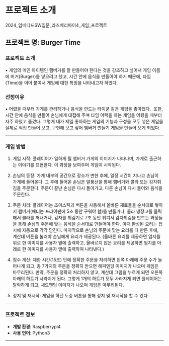 # 프로젝트 소개
2024_임베디드SW입문_라즈베리파이4_게임_프로젝트

## 프로젝트 명: Burger Time

### 프로젝트 소개
•  게임의 메인 아이템인 햄버거를 잘 만들어야 한다는 것을 강조하고 싶어서 게임 
    이름에 버거(Burger)를 넣으려고 했고, 시간 안에 음식을 만들어야 하기 때문에, 
   타임(Time)을 이어 붙여서 게임에 대한 특징을 나타내고자 하였다.

### 선정이유
•  어렸을 때부터 가게를 관리하거나 음식을 만드는 타이쿤 같은 게임을 좋아했다. 
    또한, 시간 안에 음식을 만들어 손님에게 대접해 주며 타임 어택을 하는 게임을 
   어렸을 때부터 자주 하였고 즐겼다. 그렇게 내가 제일 좋아하는 게임의 기능과 
    구성을 모두 넣은 게임을 실제로 직접 만들어 보고, 구현해 보고 싶어 햄버거 
    만들기 게임을 만들어 보게 되었다.

---

### 게임 방법

1. 게임 시작: 플레이어가 일하게 될 햄버거 가게의 이미지가 나타나며, 가게로
              출근하는 이야기를 표현한다. 이 과정을 보여주며 게임이 시작된다.

2. 손님의 등장: 가게 내부의 공간으로 장소가 변한 후에, 일정 시간이 지나고 손님이
            가게에 들어온다. 그 후에 들어온 손님은 말풍선을 통해 햄버거와 
             콜라 또는 감자튀김을 주문한다. 주문이 끝난 손님은 다시 돌아가고,
            다른 손님이 다시 들어와 음식을 주문한다.

3. 주문 처리: 플레이어는 조이스틱과 버튼을 사용해서 올바른 재료들을 순서대로
          쌓아서 햄버거(패티는 프라이팬에 5초 동안 구워야 함)를 만들거나,
           콜라 냉장고를 클릭해서 콜라를 꺼내거나, 감자를 튀김기로 7초 동안
          튀겨서 감자튀김을 만드는 과정들을 통해 손님의 주문에 맞는 음식을
          순서대로 만들어야 한다. 이때 완성된 요리는 접시에 자동으로 각각 
          담긴다. 마지막으로 손님의 주문에 맞는 요리를 다 만든 후에, 
          계산대 버튼을 눌러야 손님에게 요리가 제공된다. 
          (올바른 요리를 제공하면 엄지를 위로 한 이미지를 사용자 옆에 
          출력하고, 올바르지 않은 요리를 제공하면 엄지를 아래로 한 이미지를
          사용자 옆에 출력하여 나타낸다.)

4. 점수 계산: 제한 시간(15초) 안에 정확한 주문을 처리하면 왼쪽 아래에 주문 수가
          늘어나게 되고, 총 7가지의 주문을 정확히 받으면 해피엔딩 이미지가
           나오며 게임은 마무리된다. 만약, 주문을 정확히 처리하지 않고,
          계산대 그림을 누르게 되면 오른쪽 아래의 하트가 사라지게 된다.
          그렇게 1개의 하트가 모두 사라지게 되면 플레이어는 탈락하게 되고,
          새드엔딩 이미지가 나오며 게임은 마무리된다.

5. 정지 및 재시작: 게임을 하던 도중 버튼을 통해 정지 및 재시작을 할 수 있다.

---

### 프로젝트 정보

- **개발 환경**: Raspberrypi4
- **사용 언어**: Python3

---
